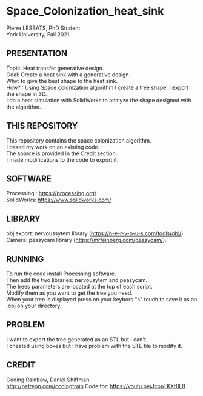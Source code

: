 # Space_Colonization_heat_sink
Pierre LESBATS,
PhD Student  
York University,
Fall 2021  

## PRESENTATION
Topic: Heat transfer generative design.  
Goal: Create a heat sink with a generative design.  
Why: to give the best shape to the heat sink.  
How? : Using Space colonization algorithm I create a tree shape. I export the shape in 3D.  
       I do a heat simulation with SolidWorks to analyze the shape designed with the algorithm.  


## THIS REPOSITORY
This repository contains the space colonization algorithm.  
I based my work on an existing code.  
The source is provided in the Credit section.  
I made modifications to the code to export it.  


## SOFTWARE
Processing : https://processing.org/  
SolidWorks: https://www.solidworks.com/  


## LIBRARY
obj export: nervoussytem library (https://n-e-r-v-o-u-s.com/tools/obj/).  
Camera: peasycam library (https://mrfeinberg.com/peasycam/).  


## RUNNING
To run the code install Processing software.  
Then add the two libraries: nervousytem and peasycam.  
The trees parameters are located at the top of each script.  
Modify them as you want to get the tree you need.  
When your tree is displayed press on your keybors "s" touch to save it as an .obj on your directory.  


## PROBLEM
I want to export the tree generated as an STL but I can't.  
I cheated using boxes but I have problem with the STL file to modify it.  


## CREDIT
Coding Rainbow,
Daniel Shiffman  
http://patreon.com/codingtrain
Code for: https://youtu.be/JcopTKXt8L8
